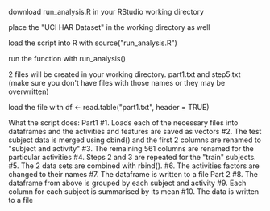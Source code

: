 download run_analysis.R in your RStudio working directory

place the "UCI HAR Dataset" in the working directory as well

load the script into R with source("run_analysis.R")

run the function with run_analysis()

2 files will be created in your working directory. part1.txt and step5.txt (make sure you don't have files with those names or they may be overwritten)

load the file with df <- read.table("part1.txt", header = TRUE)

What the script does:
Part1
#1. Loads each of the necessary files into dataframes and the activities and features are saved as vectors
#2. The test subject data is merged using cbind() and the first 2 columns are renamed to "subject and activity"
#3. The remaining 561 columns are renamed for the particular activities
#4. Steps 2 and 3 are repeated for the "train" subjects.
#5. The 2 data sets are combined with rbind().
#6. The activities factors are changed to their names
#7. The dataframe is written to a file
Part 2
#8. The dataframe from above is grouped by each subject and activity
#9. Each column for each subject is summarised by its mean
#10. The data is written to a file
